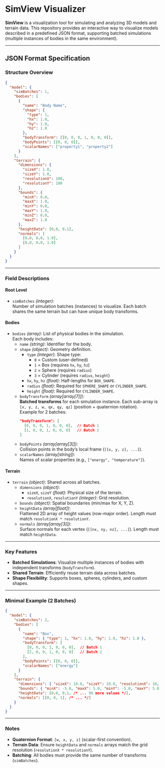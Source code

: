 # SimView Visualizer

**SimView** is a visualization tool for simulating and analyzing 3D models and terrain data. This repository provides an interactive way to visualize models described in a predefined JSON format, supporting batched simulations (multiple instances of bodies in the same environment).

---

## JSON Format Specification

### Structure Overview
```json
{
  "model": {
    "simBatches": 1,
    "bodies": [
      {
        "name": "Body Name",
        "shape": {
          "type": 1,
          "hx": 1.0,
          "hy": 1.0,
          "hz": 1.0
        },
        "bodyTransform": [[0, 0, 0, 1, 0, 0, 0]],
        "bodyPoints": [[0, 0, 0]],
        "scalarNames": ["property1", "property2"]
      }
    ],
    "terrain": {
      "dimensions": {
        "sizeX": 1.0,
        "sizeY": 1.0,
        "resolutionX": 100,
        "resolutionY": 100
      },
      "bounds": {
        "minX": 0.0,
        "maxX": 1.0,
        "minY": 0.0,
        "maxY": 1.0,
        "minZ": 0.0,
        "maxZ": 1.0
      },
      "heightData": [0.0, 0.1],
      "normals": [
        [0.0, 0.0, 1.0],
        [0.0, 0.0, 1.0]
      ]
    }
  }
}
```

---

### Field Descriptions

#### **Root Level**
- `simBatches` *(integer)*:  
  Number of simulation batches (instances) to visualize. Each batch shares the same terrain but can have unique body transforms.

#### **Bodies**
- `bodies` *(array)*: List of physical bodies in the simulation.  
  Each body includes:  
  - `name` *(string)*: Identifier for the body.  
  - `shape` *(object)*: Geometry definition.  
    - `type` *(integer)*: Shape type:  
      - `0` = Custom (user-defined)  
      - `1` = Box (requires `hx`, `hy`, `hz`)  
      - `2` = Sphere (requires `radius`)  
      - `3` = Cylinder (requires `radius`, `height`)  
    - `hx`, `hy`, `hz` *(float)*: Half-lengths for `BOX_SHAPE`.  
    - `radius` *(float)*: Required for `SPHERE_SHAPE` or `CYLINDER_SHAPE`.  
    - `height` *(float)*: Required for `CYLINDER_SHAPE`.  
  - `bodyTransform` *(array[array[7]])*:  
    **Batched transforms** for each simulation instance. Each sub-array is `[x, y, z, w, qx, qy, qz]` (position + quaternion rotation).  
    Example for 2 batches:  
    ```json
    "bodyTransform": [
      [0, 0, 0, 1, 0, 0, 0],  // Batch 1
      [1, 0, 0, 1, 0, 0, 0]   // Batch 2
    ]
    ```
  - `bodyPoints` *(array[array[3]])*:  
    Collision points in the body’s local frame (`[[x, y, z], ...]`).  
  - `scalarNames` *(array[string])*:  
    Names of scalar properties (e.g., `["energy", "temperature"]`).  

#### **Terrain**
- `terrain` *(object)*: Shared across all batches.  
  - `dimensions` *(object)*:  
    - `sizeX`, `sizeY` *(float)*: Physical size of the terrain.  
    - `resolutionX`, `resolutionY` *(integer)*: Grid resolution.  
  - `bounds` *(object)*: Spatial boundaries (min/max for X, Y, Z).  
  - `heightData` *(array[float])*:  
    Flattened 2D array of height values (row-major order). Length must match `resolutionX * resolutionY`.  
  - `normals` *(array[array[3]])*:  
    Surface normals for each vertex (`[[nx, ny, nz], ...]`). Length must match `heightData`.  

---

### Key Features
- **Batched Simulations**: Visualize multiple instances of bodies with independent transforms (`bodyTransform`).  
- **Shared Terrain**: Efficiently reuse terrain data across batches.  
- **Shape Flexibility**: Supports boxes, spheres, cylinders, and custom shapes.  

---

### Minimal Example (2 Batches)
```json
{
  "model": {
    "simBatches": 2,
    "bodies": [
      {
        "name": "Box",
        "shape": { "type": 1, "hx": 1.0, "hy": 1.0, "hz": 1.0 },
        "bodyTransform": [
          [0, 0, 0, 1, 0, 0, 0],  // Batch 1
          [2, 0, 0, 1, 0, 0, 0]   // Batch 2
        ],
        "bodyPoints": [[0, 0, 0]],
        "scalarNames": ["energy"]
      }
    ],
    "terrain": {
      "dimensions": { "sizeX": 10.0, "sizeY": 10.0, "resolutionX": 10, "resolutionY": 10 },
      "bounds": { "minX": -5.0, "maxX": 5.0, "minY": -5.0, "maxY": 5.0, "minZ": 0.0, "maxZ": 2.0 },
      "heightData": [0.0, 0.1, /* ... 98 more values */],
      "normals": [[0, 0, 1], /* ... */]
    }
  }
}
```

---

### Notes
- **Quaternion Format**: `[w, x, y, z]` (scalar-first convention).  
- **Terrain Data**: Ensure `heightData` and `normals` arrays match the grid resolution (`resolutionX * resolutionY`).  
- **Batching**: All bodies must provide the same number of transforms (`simBatches`).  
